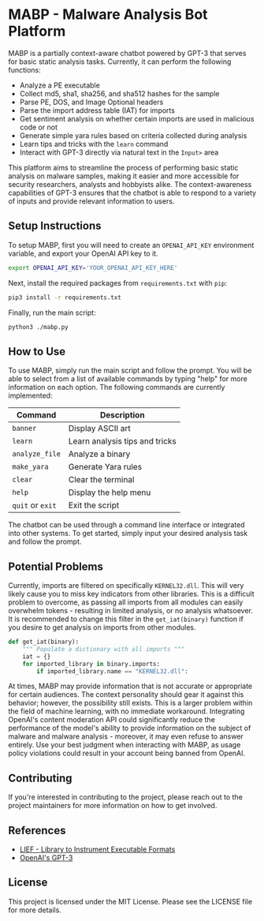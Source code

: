 # MABP - Malware Analysis Bot Platform

MABP is a partially context-aware chatbot powered by GPT-3 that serves for basic static analysis tasks. Currently, it can perform the following functions:

- Analyze a PE executable
- Collect md5, sha1, sha256, and sha512 hashes for the sample
- Parse PE, DOS, and Image Optional headers
- Parse the import address table (IAT) for imports 
- Get sentiment analysis on whether certain imports are used in malicious code or not
- Generate simple yara rules based on criteria collected during analysis
- Learn tips and tricks with the `learn` command
- Interact with GPT-3 directly via natural text in the `Input>` area

This platform aims to streamline the process of performing basic static analysis on malware samples, making it easier and more accessible for security researchers, analysts and hobbyists alike. The context-awareness capabilities of GPT-3 ensures that the chatbot is able to respond to a variety of inputs and provide relevant information to users.

## Setup Instructions

To setup MABP, first you will need to create an `OPENAI_API_KEY` environment variable, and export your OpenAI API key to it.
```bash
export OPENAI_API_KEY='YOUR_OPENAI_API_KEY_HERE'
```

Next, install the required packages from `requirements.txt` with `pip`:
```bash
pip3 install -r requirements.txt
```

Finally, run the main script:
```bash
python3 ./mabp.py
```

## How to Use

To use MABP, simply run the main script and follow the prompt. You will be able to select from a list of available commands by typing "help" for more information on each option. The following commands are currently implemented:

| Command | Description |
| ------- | ----------- |
| `banner` | Display ASCII art |
| `learn` | Learn analysis tips and tricks |
| `analyze_file` | Analyze a binary |
| `make_yara` | Generate Yara rules |
| `clear` | Clear the terminal |
| `help` | Display the help menu |
| `quit` or `exit` | Exit the script |

The chatbot can be used through a command line interface or integrated into other systems. To get started, simply input your desired analysis task and follow the prompt.

## Potential Problems
Currently, imports are filtered on specifically `KERNEL32.dll`. This will very likely cause you to miss key indicators from other libraries. This is a difficult problem to overcome, as passing all imports from all modules can easily overwhelm tokens - resulting in limited analysis, or no analysis whatsoever. It is recommended to change this filter in the `get_iat(binary)` function if you desire to get analysis on imports from other modules.

```python
def get_iat(binary):
    """ Populate a dictionary with all imports """
    iat = {}
    for imported_library in binary.imports:
        if imported_library.name == "KERNEL32.dll":
```

At times, MABP may provide information that is not accurate or appropriate for certain audiences. The context personality should gear it against this behavior; however, the possibility still exists. This is a larger problem within the field of machine learning, with no immediate workaround. Integrating OpenAI's content moderation API could significantly reduce the performance of the model's ability to provide information on the subject of malware and malware analysis - moreover, it may even refuse to answer entirely. Use your best judgment when interacting with MABP, as usage policy violations could result in your account being banned from OpenAI. 

## Contributing

If you're interested in contributing to the project, please reach out to the project maintainers for more information on how to get involved.

## References
- [LIEF - Library to Instrument Executable Formats](https://lief-project.github.io/)
- [OpenAI's GPT-3](https://openai.com/gpt-3/)

## License

This project is licensed under the MIT License. Please see the LICENSE file for more details.
